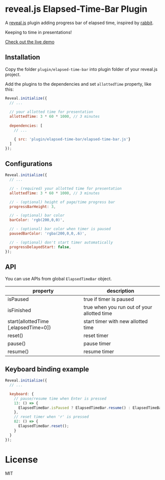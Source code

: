 # reveal.js Elapsed-Time-Bar Plugin

A [reveal.js](https://github.com/hakimel/reveal.js) plugin adding progress bar of elapsed time,
inspired by [rabbit](https://github.com/rabbit-shocker/rabbit).

Keeping to time in presentations!

[Check out the live demo](https://tkrkt.github.com/reveal.js-elapsed-time-bar/)

## Installation 

Copy the folder ``plugin/elapsed-time-bar`` into plugin folder of your reveal.js project.

Add the plugins to the dependencies and set ``allottedTime`` property, like this:

```js
Reveal.initialize({
  // ...
  
  // your allotted time for presentation
  allottedTime: 3 * 60 * 1000, // 3 minutes
  
  dependencies: [
    // ...

    { src: 'plugin/elapsed-time-bar/elapsed-time-bar.js'}
  ]
});
```


## Configurations

```js
Reveal.initialize({
  // ...

  // - (required) your allotted time for presentation
  allottedTime: 3 * 60 * 1000, // 3 minutes

  // - (optional) height of page/time progress bar
  progressBarHeight: 3,

  // - (optional) bar color
  barColor: 'rgb(200,0,0)',

  // - (optional) bar color when timer is paused
  pausedBarColor: 'rgba(200,0,0,.6)',

  // - (optional) don't start timer automatically
  progressDelayedStart: false,
});
```


## API

You can use APIs from global ``ElapsedTimeBar`` object.

|property|description|
|---|---|
|isPaused|true if timer is paused|
|isFinished|true when you run out of your allotted time|
|start(allottedTime [,elapsedTime=0])|start timer with new allotted time|
|reset()|reset timer|
|pause()|pause timer|
|resume()|resume timer|


## Keyboard binding example

```js
Reveal.initialize({
  // ...

  keyboard: {
    // pause/resume time when Enter is pressed
    13: () => {
      ElapsedTimeBar.isPaused ? ElapsedTimeBar.resume() : ElapsedTimeBar.pause();
    },
    // reset timer when 'r' is pressed
    82: () => {
      ElapsedTimeBar.reset();
    }
  }
});
```


# License

MIT
